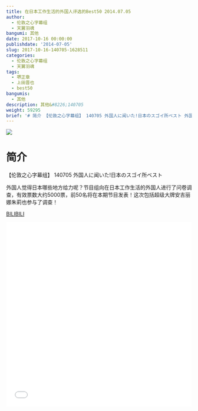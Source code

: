 ```yaml
---
title: 在日本工作生活的外国人评选的Best50 2014.07.05
author:
  - 伦敦之心字幕组
  - 天翼羽魂
bangumi: 其他
date: 2017-10-16 00:00:00
publishdate: '2014-07-05'
slug: 2017-10-16-140705-1628511
categories:
  - 伦敦之心字幕组
  - 天翼羽魂
tags:
  - 堺正章
  - 上田晋也
  - best50
bangumis:
  - 其他
description: 其他&#8226;140705
weight: 59295
brief: '# 简介 【伦敦之心字幕组】 140705 外国人に闻いた!日本のスゴイ所ベスト 外国人觉得日本哪些地方给力呢？节目组向在日本工作生活的外国人进行了问卷调查，有效票数大约5000票，前50名将在本期节目发表！这次包括超级大牌安吉丽娜朱莉也参与了调查！'
---
```


![](https://i.imgur.com/qqkmTCC.jpg)

# 简介  
【伦敦之心字幕组】 140705 外国人に闻いた!日本のスゴイ所ベスト


外国人觉得日本哪些地方给力呢？节目组向在日本工作生活的外国人进行了问卷调查，有效票数大约5000票，前50名将在本期节目发表！这次包括超级大牌安吉丽娜朱莉也参与了调查！

  [BILIBILI](https://www.bilibili.com/video/av1628511/)


<div class="vcontainer">  <iframe class='video' src="//www.bilibili.com/blackboard/player.html?aid=1628511" width="100%" height="500" frameborder="0" allowfullscreen="allowfullscreen"></iframe></div>
